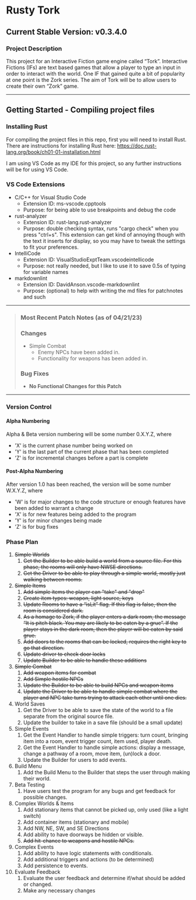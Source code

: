 # Rusty Tork

## Current Stable Version: v0.3.4.0

### Project Description

This project for an Interactive Fiction game engine called “Tork”.
Interactive Fictions (IFs) are text based games that allow a player to type an input in order to interact with the world.
One IF that gained quite a bit of popularity at one point is the Zork series.
The aim of Tork will be to allow users to create their own “Zork” game.

***

## Getting Started - Compiling project files

### Installing Rust

For compiling the project files in this repo, first you will need to install Rust. There are instructions for installing Rust here: <https://doc.rust-lang.org/book/ch01-01-installation.html>

I am using VS Code as my IDE for this project, so any further instructions will be for using VS Code.

### VS Code Extensions

- C/C++ for Visual Studio Code
  - Extension ID: ms-vscode.cpptools
  - Purpose: for being able to use breakpoints and debug the code
- rust-analyzer
  - Extension ID: rust-lang.rust-analyzer
  - Purpose: double checking syntax, runs "cargo check" when you press "ctrl+s". This extension can get kind of annoying though with the text it inserts for display, so you may have to tweak the settings to fit your preferences.
- IntelliCode
  - Extension ID: VisualStudioExptTeam.vscodeintellicode
  - Purpose: not really needed, but I like to use it to save 0.5s of typing for variable names
- markdownlint
  - Extension ID: DavidAnson.vscode-markdownlint
  - Purpose: (optional) to help with writing the md files for patchnotes and such

***

> ### Most Recent Patch Notes (as of 04/21/23)
>
> ### Changes
>
> - Simple Combat
>   - Enemy NPCs have been added in.
>   - Functionality for weapons has been added in.
>
> ### Bug Fixes
>
> - **No Functional Changes for this Patch**

***

### Version Control

#### Alpha Numbering

Alpha & Beta version numbering will be some number 0.X.Y.Z, where

- 'X' is the current phase number being worked on
- 'Y' is the last part of the current phase that has been completed
- 'Z' is for incremental changes before a part is complete

#### Post-Alpha Numbering

After version 1.0 has been reached, the version will be some number W.X.Y.Z, where

- 'W' is for major changes to the code structure or enough features have been added to warrant a change
- 'X' is for new features being added to the program
- 'Y' is for minor changes being made
- 'Z' is for bug fixes

### Phase Plan

01. ~~Simple Worlds~~
    1. ~~Get the Builder to be able build a world from a source file. For this phase, the rooms will only have NWSE directions.~~
    2. ~~Get the Driver to be able to play through a simple world, mostly just walking between rooms.~~
02. ~~Simple Items~~
    1. ~~Add simple items the player can "take" and "drop"~~
    2. ~~Create item types: weapon, light source, keys~~
    3. ~~Update Rooms to have a “isLit” flag. If this flag is false, then the room is considered dark.~~
    4. ~~As a homage to Zork, if the player enters a dark room, the message “It is pitch black. You may are likely to be eaten by a grue”. If the player stays in the dark room, then the player will be eaten by said grue.~~
    5. ~~Add doors to the rooms that can be locked, requires the right key to go that direction.~~
    6. ~~Update driver to check door locks~~
    7. ~~Update Builder to be able to handle these additions~~
03. ~~Simple Combat~~
    1. ~~Add weapon items for combat~~
    2. ~~Add Simple hostile NPCs~~
    3. ~~Update the Builder to be able to build NPCs and weapon items~~
    4. ~~Update the Driver to be able to handle simple combat where the player and NPC take turns trying to attack each other until one dies.~~
04. World Saves
    1. Get the Driver to be able to save the state of the world to a file separate from the original source file.
    2. Update the builder to take in a save file (should be a small update)
05. Simple Events
    1. Get the Event Handler to handle simple triggers: turn count, bringing item into a room, event trigger count, item used, player death.
    2. Get the Event Handler to handle simple actions: display a message, change a pathway of a room, move item, (un)lock a door.
    3. Update the Builder for users to add events.
06. Build Menu
    1. Add the Build Menu to the Builder that steps the user through making their world.
07. Beta Testing
    1. Have users test the program for any bugs and get feedback for possible changes.
08. Complex Worlds & Items
    1. Add stationary items that cannot be picked up, only used (like a light switch)
    2. Add container items (stationary and mobile)
    3. Add NW, NE, SW, and SE Directions
    4. Add ability to have doorways be hidden or visible.
    5. ~~Add hit-chance to weapons and hostile NPCs.~~
09. Complex Events
    1. Add ability to have logic statements with conditionals.
    2. Add additional triggers and actions (to be determined)
    3. Add persistence to events.
10. Evaluate Feedback
    1. Evaluate the user feedback and determine if/what should be added or changed.
    2. Make any necessary changes
